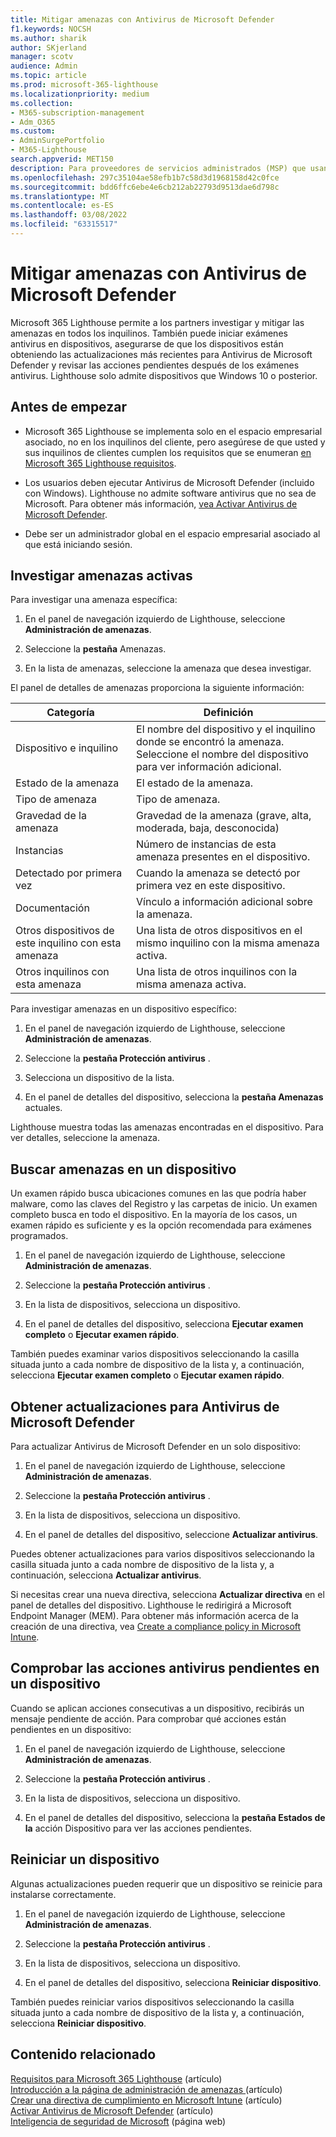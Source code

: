 ```yaml
---
title: Mitigar amenazas con Antivirus de Microsoft Defender
f1.keywords: NOCSH
ms.author: sharik
author: SKjerland
manager: scotv
audience: Admin
ms.topic: article
ms.prod: microsoft-365-lighthouse
ms.localizationpriority: medium
ms.collection:
- M365-subscription-management
- Adm_O365
ms.custom:
- AdminSurgePortfolio
- M365-Lighthouse
search.appverid: MET150
description: Para proveedores de servicios administrados (MSP) que usan Microsoft 365 Lighthouse, obtenga información sobre las amenazas de mitigación con Antivirus de Microsoft Defender.
ms.openlocfilehash: 297c35104ae58efb1b7c58d3d1968158d42c0fce
ms.sourcegitcommit: bdd6ffc6ebe4e6cb212ab22793d9513dae6d798c
ms.translationtype: MT
ms.contentlocale: es-ES
ms.lasthandoff: 03/08/2022
ms.locfileid: "63315517"
---
```

# <a name="mitigate-threats-with-microsoft-defender-antivirus"></a>Mitigar amenazas con Antivirus de Microsoft Defender

Microsoft 365 Lighthouse permite a los partners investigar y mitigar las amenazas en todos los inquilinos. También puede iniciar exámenes antivirus en dispositivos, asegurarse de que los dispositivos están obteniendo las actualizaciones más recientes para Antivirus de Microsoft Defender y revisar las acciones pendientes después de los exámenes antivirus. Lighthouse solo admite dispositivos que Windows 10 o posterior.

## <a name="before-you-begin"></a>Antes de empezar

- Microsoft 365 Lighthouse se implementa solo en el espacio empresarial asociado, no en los inquilinos del cliente, pero asegúrese de que usted y sus inquilinos de clientes cumplen los requisitos que se enumeran [en Microsoft 365 Lighthouse requisitos](m365-lighthouse-requirements.md).

- Los usuarios deben ejecutar Antivirus de Microsoft Defender (incluido con Windows). Lighthouse no admite software antivirus que no sea de Microsoft. Para obtener más información, [vea Activar Antivirus de Microsoft Defender](/mem/intune/user-help/turn-on-defender-windows).

- Debe ser un administrador global en el espacio empresarial asociado al que está iniciando sesión.

## <a name="investigate-active-threats"></a>Investigar amenazas activas

Para investigar una amenaza específica:

1. En el panel de navegación izquierdo de Lighthouse, seleccione **Administración de amenazas**.

2. Seleccione la **pestaña** Amenazas.

3. En la lista de amenazas, seleccione la amenaza que desea investigar.

El panel de detalles de amenazas proporciona la siguiente información:

| Categoría                                      | Definición                                                                                                   |
|-----------------------------------------------|--------------------------------------------------------------------------------------------------------------|
| Dispositivo e inquilino                             | El nombre del dispositivo y el inquilino donde se encontró la amenaza. Seleccione el nombre del dispositivo para ver información adicional. |
| Estado de la amenaza                                 | El estado de la amenaza.                                                                                    |
| Tipo de amenaza                                   | Tipo de amenaza.                                                                                              |
| Gravedad de la amenaza                               | Gravedad de la amenaza (grave, alta, moderada, baja, desconocida)                                                    |
| Instancias                                     | Número de instancias de esta amenaza presentes en el dispositivo.                                                    |
| Detectado por primera vez                                | Cuando la amenaza se detectó por primera vez en este dispositivo.                                                           |
| Documentación                                 | Vínculo a información adicional sobre la amenaza.                                                             |
| Otros dispositivos de este inquilino con esta amenaza | Una lista de otros dispositivos en el mismo inquilino con la misma amenaza activa.                                      |
| Otros inquilinos con esta amenaza                | Una lista de otros inquilinos con la misma amenaza activa.                                                         |

Para investigar amenazas en un dispositivo específico:

1. En el panel de navegación izquierdo de Lighthouse, seleccione **Administración de amenazas**.

2. Seleccione la **pestaña Protección antivirus** .

3. Selecciona un dispositivo de la lista.

4. En el panel de detalles del dispositivo, selecciona la **pestaña Amenazas** actuales.

Lighthouse muestra todas las amenazas encontradas en el dispositivo. Para ver detalles, seleccione la amenaza.

## <a name="scan-for-threats-on-a-device"></a>Buscar amenazas en un dispositivo

Un examen rápido busca ubicaciones comunes en las que podría haber malware, como las claves del Registro y las carpetas de inicio. Un examen completo busca en todo el dispositivo. En la mayoría de los casos, un examen rápido es suficiente y es la opción recomendada para exámenes programados.

1. En el panel de navegación izquierdo de Lighthouse, seleccione **Administración de amenazas**.

2. Seleccione la **pestaña Protección antivirus** .

3. En la lista de dispositivos, selecciona un dispositivo.

4. En el panel de detalles del dispositivo, selecciona **Ejecutar examen completo** o **Ejecutar examen rápido**.

También puedes examinar varios dispositivos seleccionando la casilla situada junto a cada nombre de dispositivo de la lista y, a continuación, selecciona **Ejecutar examen completo** o **Ejecutar examen rápido**.

## <a name="get-updates-for-microsoft-defender-antivirus"></a>Obtener actualizaciones para Antivirus de Microsoft Defender

Para actualizar Antivirus de Microsoft Defender en un solo dispositivo:

1. En el panel de navegación izquierdo de Lighthouse, seleccione **Administración de amenazas**.

2. Seleccione la **pestaña Protección antivirus** .

3. En la lista de dispositivos, selecciona un dispositivo.

4. En el panel de detalles del dispositivo, seleccione **Actualizar antivirus**.

Puedes obtener actualizaciones para varios dispositivos seleccionando la casilla situada junto a cada nombre de dispositivo de la lista y, a continuación, selecciona **Actualizar antivirus**.

Si necesitas crear una nueva directiva, selecciona **Actualizar directiva** en el panel de detalles del dispositivo. Lighthouse le redirigirá a Microsoft Endpoint Manager (MEM). Para obtener más información acerca de la creación de una directiva, vea [Create a compliance policy in Microsoft Intune](/mem/intune/protect/create-compliance-policy).

## <a name="check-pending-antivirus-actions-on-a-device"></a>Comprobar las acciones antivirus pendientes en un dispositivo

Cuando se aplican acciones consecutivas a un dispositivo, recibirás un mensaje pendiente de acción. Para comprobar qué acciones están pendientes en un dispositivo:

1. En el panel de navegación izquierdo de Lighthouse, seleccione **Administración de amenazas**.

2. Seleccione la **pestaña Protección antivirus** .

3. En la lista de dispositivos, selecciona un dispositivo.

4. En el panel de detalles del dispositivo, selecciona la **pestaña Estados de la** acción Dispositivo para ver las acciones pendientes.

## <a name="restart-a-device"></a>Reiniciar un dispositivo

Algunas actualizaciones pueden requerir que un dispositivo se reinicie para instalarse correctamente.

1. En el panel de navegación izquierdo de Lighthouse, seleccione **Administración de amenazas**.

2. Seleccione la **pestaña Protección antivirus** .

3. En la lista de dispositivos, selecciona un dispositivo.

4. En el panel de detalles del dispositivo, selecciona **Reiniciar dispositivo**.

También puedes reiniciar varios dispositivos seleccionando la casilla situada junto a cada nombre de dispositivo de la lista y, a continuación, selecciona **Reiniciar dispositivo**.

## <a name="related-content"></a>Contenido relacionado

[Requisitos para Microsoft 365 Lighthouse](m365-lighthouse-requirements.md) (artículo)\
[Introducción a la página de administración de amenazas ](m365-lighthouse-threat-management-page-overview.md) (artículo)\
[Crear una directiva de cumplimiento en Microsoft Intune](/mem/intune/protect/create-compliance-policy) (artículo)\
[Activar Antivirus de Microsoft Defender](/mem/intune/user-help/turn-on-defender-windows) (artículo)\
[Inteligencia de seguridad de Microsoft](https://www.microsoft.com/wdsi/threats) (página web)